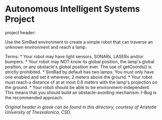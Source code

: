 # Autonomous Intelligent Systems Project

project header:

Use the SimBad environment to create a simple robot that can traverse an unknown environment and reach a lamp.

Terms:
       * Your robot may have light sensors, SONARs, LASERs and/or bumpers.
       * Your robot may NOT know its global position, the lamp's global position, or any obstacle's global position ever. The use of getCoords() is strictly prohibited.
       * SimBad by default has two lamps. You must only have one enabled and set it wherever, 2 meters above the ground.
       * Your robot must reach a distance of at at most 0.6 meters with the lamp's projection on the ground.
       * Your robot should be able to be environment-independent. This means that you should build an obstacle-avoiding mechanism. I-Bug is the recommended approach.

*Original header in greek can be found in this directory, courtesy of Aristotle University of Thessalonica, CSD.*
